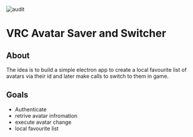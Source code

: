 ![audit](https://github.com/JonYeb/VRCASS/actions/workflows/codeql.yml/badge.svg)
# VRC Avatar Saver and Switcher

## About
The idea is to build a simple electron app to create a local favourite list of avatars via their id and later make calls to switch to them in game.

## Goals
- Authenticate
- retrive avatar infromation
- execute avatar change
- local favourite list
